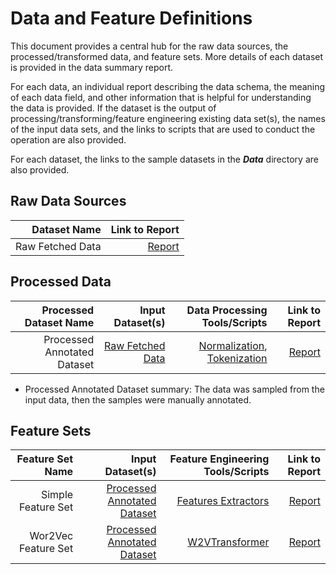 # Data and Feature Definitions

This document provides a central hub for the raw data sources, the processed/transformed data, and feature sets. More details of each dataset is provided in the data summary report. 

For each data, an individual report describing the data schema, the meaning of each data field, and other information that is helpful for understanding the data is provided. If the dataset is the output of processing/transforming/feature engineering existing data set(s), the names of the input data sets, and the links to scripts that are used to conduct the operation are also provided. 

For each dataset, the links to the sample datasets in the _**Data**_ directory are also provided. 


## Raw Data Sources


| Dataset Name | Link to Report |
| ---: | -----: |
| Raw Fetched Data | [Report](https://github.com/almeta-io/Azure-TDSP-ProjectTemplate/blob/clickbait_doc/Docs/Data_Report/RawDataSummaryReport.md) |


## Processed Data
| Processed Dataset Name | Input Dataset(s)   | Data Processing Tools/Scripts | Link to Report |
| ---:| ---: | ---: | ---: | 
| Processed Annotated Dataset | [Raw Fetched Data](https://github.com/almeta-io/Azure-TDSP-ProjectTemplate/blob/clickbait_doc/Docs/Data_Report/RawDataSummaryReport.md) | [Normalization](https://github.com/almeta-io/almeta-clickbait/blob/w2v_version/clickbait_detector/preprocessing.py#L7), [Tokenization](https://github.com/almeta-io/almeta-clickbait/blob/w2v_version/clickbait_detector/preprocessing.py#L33) | [Report](https://github.com/almeta-io/Azure-TDSP-ProjectTemplate/blob/clickbait_doc/Docs/Data_Report/PreprocessedDataSummaryReport.md)|

* Processed Annotated Dataset summary: The data was sampled from the input data, then the samples were manually annotated. 

## Feature Sets

| Feature Set Name | Input Dataset(s)   | Feature Engineering Tools/Scripts | Link to Report |
| ---:| ---: | ---: | ---: | 
| Simple Feature Set | [Processed Annotated Dataset](https://github.com/almeta-io/Azure-TDSP-ProjectTemplate/blob/clickbait_doc/Docs/Data_Report/PreprocessedDataSummaryReport.md) | [Features Extractors](https://github.com/almeta-io/almeta-clickbait/blob/dev/clickbait_detector/features_extractors.py) | [Report](https://github.com/almeta-io/Azure-TDSP-ProjectTemplate/blob/clickbait_doc/Docs/Data_Report/SimpleFeaturesModelingDataSummaryReport.md)|
| Wor2Vec Feature Set | [Processed Annotated Dataset](https://github.com/almeta-io/Azure-TDSP-ProjectTemplate/blob/clickbait_doc/Docs/Data_Report/PreprocessedDataSummaryReport.md) |[W2VTransformer](https://github.com/almeta-io/almeta-clickbait/blob/w2v_version/clickbait_detector/features_extractors.py#L53) | [Report](https://github.com/almeta-io/Azure-TDSP-ProjectTemplate/blob/clickbait_doc/Docs/Data_Report/W2VModelingDataSummaryReport.md)|
